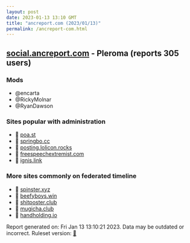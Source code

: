 ```yaml
---
layout: post
date: 2023-01-13 13:10 GMT
title: "ancreport.com (2023/01/13)"
permalink: /ancreport-com.html
---
```


## [social.ancreport.com](https://social.ancreport.com) - Pleroma (reports 305 users)

### Mods
 * @encarta
 * @RickyMolnar
 * @RyanDawson

### Sites popular with administration

* 🐘 [poa.st](/poa-st.html)
* 🐘 [springbo.cc](/springbo-cc.html)
* 🐘 [posting.lolicon.rocks](/posting-lolicon-rocks.html)
* 🐘 [freespeechextremist.com](/freespeechextremist-com.html)
* 🐘 [ignis.link](/ignis-link.html)

### More sites commonly on federated timeline

* 🐘 [spinster.xyz](/spinster-xyz.html)
* 🐘 [beefyboys.win](/beefyboys-win.html)
* 🐘 [shitposter.club](/shitposter-club.html)
* 🐘 [mugicha.club](/mugicha-club.html)
* 🐘 [handholding.io](/handholding-io.html)

Report generated on: Fri Jan 13 13:10:21 2023. Data may be outdated or incorrect.
Ruleset version: [🧁](/version-cupcake)

